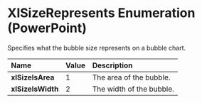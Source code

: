 
# XlSizeRepresents Enumeration (PowerPoint)

Specifies what the bubble size represents on a bubble chart.



|**Name**|**Value**|**Description**|
|:-----|:-----|:-----|
|**xlSizeIsArea**|1|The area of the bubble.|
|**xlSizeIsWidth**|2|The width of the bubble.|
